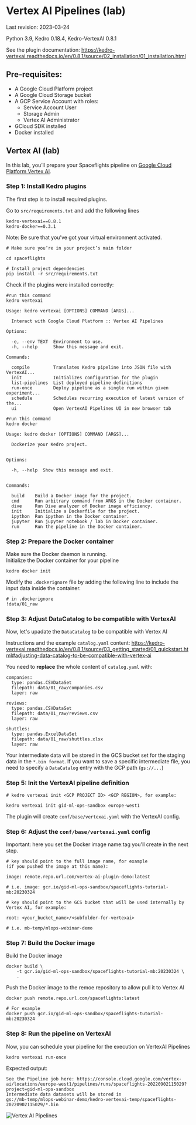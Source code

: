 # Vertex AI Pipelines (lab)

Last revision: 2023-03-24
  
Python 3.9, Kedro 0.18.4,  Kedro-VertexAI 0.8.1

See the plugin documentation:
https://kedro-vertexai.readthedocs.io/en/0.8.1/source/02_installation/01_installation.html

## Pre-requisites:

-   A Google Cloud Platform project
-   A Google Cloud Storage bucket
-   A GCP Service Account with roles:
	- Service Account User
	- Storage Admin
	- Vertex AI Administrator
-   GCloud SDK installed
-   Docker installed


## Vertex AI (lab)
  
In this lab, you’ll prepare your Spaceflights pipeline on [Google Cloud Platform Vertex AI](https://cloud.google.com/vertex-ai).

### Step 1: Install Kedro plugins

The first step is to install required plugins.

Go to `src/requirements.txt` and add the following lines

```
kedro-vertexai==0.8.1
kedro-docker==0.3.1
```
  
Note: Be sure that you’ve got your virtual environment activated.

``` 
# Make sure you’re in your project’s main folder

cd spaceflights

# Install project dependencies
pip install -r src/requirements.txt
```

Check if the plugins were installed correctly:

```
#run this command  
kedro vertexai

Usage: kedro vertexai [OPTIONS] COMMAND [ARGS]...

  Interact with Google Cloud Platform :: Vertex AI Pipelines

Options:

  -e, --env TEXT  Environment to use.
  -h, --help      Show this message and exit.

Commands:

  compile         Translates Kedro pipeline into JSON file with VertexAI...
  init            Initializes configuration for the plugin
  list-pipelines  List deployed pipeline definitions
  run-once        Deploy pipeline as a single run within given experiment...
  schedule        Schedules recurring execution of latest version of the...
  ui              Open VertexAI Pipelines UI in new browser tab

#run this command
kedro docker

Usage: kedro docker [OPTIONS] COMMAND [ARGS]...

  Dockerize your Kedro project.


Options:

  -h, --help  Show this message and exit.


Commands:

  build    Build a Docker image for the project.
  cmd      Run arbitrary command from ARGS in the Docker container.
  dive     Run Dive analyzer of Docker image efficiency.
  init     Initialize a Dockerfile for the project.
  ipython  Run ipython in the Docker container.
  jupyter  Run jupyter notebook / lab in Docker container.
  run      Run the pipeline in the Docker container.
```

### Step 2: Prepare the Docker container

Make sure the Docker daemon is running.  
Initialize the Docker container for your pipeline
```
kedro docker init
```
Modify the `.dockerignore` file by adding the following line to include the input data inside the container.
```
# in .dockerignore
!data/01_raw
```

### Step 3: Adjust DataCatalog to be compatible with VertexAI

Now, let's upadate the `DataCatalog` to be compatible with Vertex AI
  
Instructions and the example `catalog.yaml` content: https://kedro-vertexai.readthedocs.io/en/0.8.1/source/03_getting_started/01_quickstart.html#adjusting-data-catalog-to-be-compatible-with-vertex-ai

You need to **replace** the whole content of `catalog.yaml` with:
```
companies:
  type: pandas.CSVDataSet
  filepath: data/01_raw/companies.csv
  layer: raw

reviews:
  type: pandas.CSVDataSet
  filepath: data/01_raw/reviews.csv
  layer: raw

shuttles:
  type: pandas.ExcelDataSet
  filepath: data/01_raw/shuttles.xlsx
  layer: raw
```
Your intermediate data will be stored in the GCS bucket set for the staging data in the `*.bin format`.
If you want to save a specific intermediate file, you need to specify a `DataCatalog` entry with the GCP path (`gs://...`)


### Step 5: Init the VertexAI pipeline definition
```
# kedro vertexai init <GCP PROJECT ID> <GCP REGION>, for example:

kedro vertexai init gid-ml-ops-sandbox europe-west1
``` 
The plugin will create `conf/base/vertexai.yaml` with the VertexAI config.


### Step 6: Adjust the `conf/base/vertexai.yaml` config
Important: here you set the Docker image name:tag you'll create in the next step.
```
# key should point to the full image name, for example 
(if you pushed the image at this name):

image: remote.repo.url.com/vertex-ai-plugin-demo:latest

# i.e. image: gcr.io/gid-ml-ops-sandbox/spaceflights-tutorial-mb:20230324

# key should point to the GCS bucket that will be used internally by  Vertex AI, for example:

root: <your_bucket_name>/<subfolder-for-vertexai>

# i.e. mb-temp/mlops-webinar-demo
```

### Step 7: Build the Docker image
 

Build the Docker image
```
docker build \
	-t gcr.io/gid-ml-ops-sandbox/spaceflights-tutorial-mb:20230324 \
	.
```
Push the Docker image to the remoe repository to allow pull it to Vertex AI
```
docker push remote.repo.url.com/spaceflights:latest

# For example
docker push gcr.io/gid-ml-ops-sandbox/spaceflights-tutorial-mb:20230324
```

### Step 8: Run the pipeline on VertexAI

Now, you can schedule your pipeline for the execution on VertexAI Pipelines

```
kedro vertexai run-once
```

Expected output:
```
See the Pipeline job here: https://console.cloud.google.com/vertex-ai/locations/europe-west1/pipelines/runs/spaceflights-20220902115029?project=gid-ml-ops-sandbox
Intermediate data datasets will be stored in
gs://mb-temp/mlops-webinar-demo/kedro-vertexai-temp/spaceflights-20220902115029/*.bin
```

![Vertex AI Pipelines](img/vertex_ai_pipelines.png)

